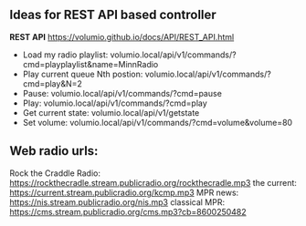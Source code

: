 ## Ideas for REST API based controller
**REST API** https://volumio.github.io/docs/API/REST_API.html

* Load my radio playlist: volumio.local/api/v1/commands/?cmd=playplaylist&name=MinnRadio
* Play current queue Nth postion: volumio.local/api/v1/commands/?cmd=play&N=2
* Pause: volumio.local/api/v1/commands/?cmd=pause
* Play: volumio.local/api/v1/commands/?cmd=play
* Get current state: volumio.local/api/v1/getstate
* Set volume: volumio.local/api/v1/commands/?cmd=volume&volume=80


## Web radio urls:
Rock the Craddle Radio: https://rockthecradle.stream.publicradio.org/rockthecradle.mp3
the current: https://current.stream.publicradio.org/kcmp.mp3
MPR news: https://nis.stream.publicradio.org/nis.mp3
classical MPR: https://cms.stream.publicradio.org/cms.mp3?cb=8600250482
